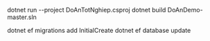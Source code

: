 dotnet run --project DoAnTotNghiep.csproj
dotnet build DoAnDemo-master.sln

dotnet ef migrations add InitialCreate
dotnet ef database update

